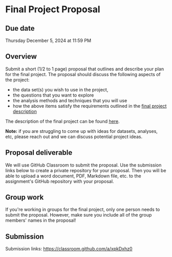 # Final Project Proposal

## Due date

Thursday December 5, 2024 at 11:59 PM

## Overview

Submit a short (1/2 to 1 page) proposal that outlines and describe your plan for the final project. The proposal should discuss the following aspects of the project:

- the data set(s) you wish to use in the project,
- the questions that you want to explore
- the analysis methods and techniques that you will use
- how the above items satisfy the requirements outlined in the [final project description](https://github.com/MUSA-550-Fall-2024/final-project)

The description of the final project can be found [here](https://github.com/MUSA-550-Fall-2024/final-project).

**Note:** if you are struggling to come up with ideas for datasets, analyses, etc, please reach out and we can discuss potential project ideas.

## Proposal deliverable

We will use GitHub Classroom to submit the proposal. Use the submission links below to create a private repository for your proposal. 
Then you will be able to upload a word document, PDF, Markdown file, etc. to the 
assignment's GitHub repository with your proposal.

## Group work

If you're working in groups for the final project, only one person needs to submit the proposal. However,
make sure you include all of the group members' names in the proposal!

## Submission

Submission links: https://classroom.github.com/a/xpkDxhz0

